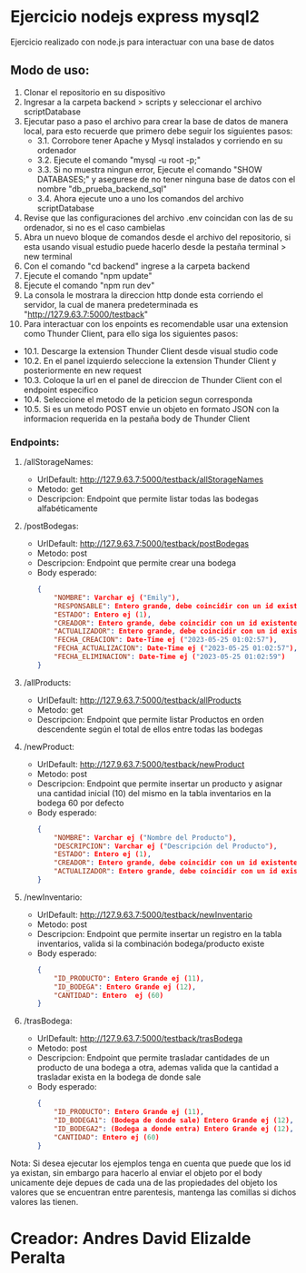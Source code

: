 # Ejercicio nodejs express mysql2
Ejercicio realizado con node.js para interactuar con una base de datos
## Modo de uso:
1. Clonar el repositorio en su dispositivo
2. Ingresar a la carpeta backend > scripts y seleccionar el archivo scriptDatabase 
3. Ejecutar paso a paso el archivo para crear la base de datos de manera local, para esto recuerde que primero debe seguir los siguientes pasos:
   - 3.1. Corrobore tener Apache y Mysql instalados y corriendo en su ordenador
   - 3.2. Ejecute el comando "mysql -u root -p;"
   - 3.3. Si no muestra ningun error, Ejecute el comando "SHOW DATABASES;" y asegurese de no tener ninguna base de datos con el nombre "db_prueba_backend_sql"
   - 3.4. Ahora ejecute uno a uno los comandos del archivo scriptDatabase
4. Revise que las configuraciones del archivo .env coincidan con las de su ordenador, si no es el caso cambielas
5. Abra un nuevo bloque de comandos desde el archivo del repositorio, si esta usando visual estudio puede hacerlo desde la pestaña terminal > new terminal
6. Con el comando "cd backend"  ingrese a la carpeta backend
7. Ejecute el comando "npm update"
8. Ejecute el comando "npm run dev"
9. La consola le mostrara la direccion http donde esta corriendo el servidor, la cual de manera predeterminada es "http://127.9.63.7:5000/testback"
10. Para interactuar con los enpoints es recomendable usar una extension como Thunder Client, para ello siga los siguientes pasos:
   - 10.1. Descarge la extension Thunder Client desde visual studio code
   - 10.2. En el panel izquierdo seleccione la extension Thunder Client y posteriormente en new request
   - 10.3. Coloque la url en el panel de direccion de Thunder Client con el endpoint especifico
   - 10.4. Seleccione el metodo de la peticion segun corresponda
   - 10.5. Si es un metodo POST envie un objeto en formato JSON con la informacion requerida en la pestaña body de Thunder Client
### Endpoints:
1. /allStorageNames:
   - UrlDefault: http://127.9.63.7:5000/testback/allStorageNames
   - Metodo: get
   - Descripcion: Endpoint que permite listar todas las bodegas alfabéticamente

2. /postBodegas:
   - UrlDefault: http://127.9.63.7:5000/testback/postBodegas
   - Metodo: post
   - Descripcion: Endpoint que permite crear una bodega
   - Body esperado:
     ```json
     {
         "NOMBRE": Varchar ej ("Emily"),
         "RESPONSABLE": Entero grande, debe coincidir con un id existente de la tabla users ej (11),
         "ESTADO": Entero ej (1),
         "CREADOR": Entero grande, debe coincidir con un id existente de la tabla users ej (11),
         "ACTUALIZADOR": Entero grande, debe coincidir con un id existente de la tabla users ej (11),
         "FECHA_CREACION": Date-Time ej ("2023-05-25 01:02:57"),
         "FECHA_ACTUALIZACION": Date-Time ej ("2023-05-25 01:02:57"),
         "FECHA_ELIMINACION": Date-Time ej ("2023-05-25 01:02:59")
     }
     ```

3. /allProducts:
   - UrlDefault: http://127.9.63.7:5000/testback/allProducts
   - Metodo: get
   - Descripcion: Endpoint que permite listar Productos en orden descendente según el total de ellos entre todas las bodegas

4. /newProduct:
   - UrlDefault: http://127.9.63.7:5000/testback/newProduct
   - Metodo: post
   - Descripcion: Endpoint que permite insertar un producto y asignar una cantidad inicial (10) del mismo en la tabla inventarios en la bodega 60 por defecto
   - Body esperado:
     ```json
     {
         "NOMBRE": Varchar ej ("Nombre del Producto"),
         "DESCRIPCION": Varchar ej ("Descripción del Producto"),
         "ESTADO": Entero ej (1),
         "CREADOR": Entero grande, debe coincidir con un id existente de la tabla users ej (11),
         "ACTUALIZADOR": Entero grande, debe coincidir con un id existente de la tabla users ej (11)
     }
     ```

5. /newInventario:
   - UrlDefault: http://127.9.63.7:5000/testback/newInventario
   - Metodo: post
   - Descripcion: Endpoint que permite insertar un registro en la tabla inventarios, valida si la combinación bodega/producto existe
   - Body esperado:
     ```json
     {
         "ID_PRODUCTO": Entero Grande ej (11),
         "ID_BODEGA": Entero Grande ej (12),
         "CANTIDAD": Entero  ej (60)
     }
     ```
6. /trasBodega:
   - UrlDefault: http://127.9.63.7:5000/testback/trasBodega
   - Metodo: post
   - Descripcion: Endpoint que permite trasladar cantidades de un producto de una bodega a otra, ademas valida que la cantidad a trasladar exista en la bodega de donde sale
   - Body esperado:  
     ```json
     {
         "ID_PRODUCTO": Entero Grande ej (11),
         "ID_BODEGA1": (Bodega de donde sale) Entero Grande ej (12),
         "ID_BODEGA2": (Bodega a donde entra) Entero Grande ej (12),
         "CANTIDAD": Entero ej (60)
     }
     ```
Nota: Si desea ejecutar los ejemplos tenga en cuenta que puede que los id ya existan, sin embargo para hacerlo al enviar el objeto por el body unicamente deje depues de cada una de las propiedades del objeto los valores que se encuentran entre parentesis, mantenga las comillas si dichos valores las tienen.

# Creador: Andres David Elizalde Peralta

